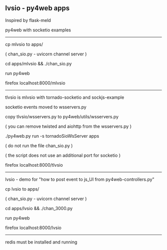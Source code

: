 ## lvsio - py4web apps

Inspired by flask-meld

py4web with socketio examples

---------------------------------------------

cp mlvsio to apps/

( chan_sio.py - uvicorn channel server )

cd apps/mlvsio && ./chan_sio.py

run py4web

firefox localhost:8000/mlvsio

---------------------------------------------

tlvsio is mlvsio with tornado-socketio and sockjs-example

socketio events moved to wsservers.py

copy tlvsio/wsservers.py to py4web/utils/wsservers.py

( you can remove twisted and aiohttp  from the wsservers.py  )

./py4web.py  run -s  tornadoSioWsServer apps

( do not run the file chan_sio.py )

( the script does not use an additional port for socketio )


firefox localhost:8000/tlvsio

-------------------------------------------------

lvsio - demo for "how to post event to js_UI from py4web-controllers.py"

cp lvsio to apps/

( chan_sio.py - uvicorn channel server )

cd apps/lvsio && ./chan_3000.py

run py4web

firefox localhost:8000/lvsio

------------------------------------------------

redis must be installed and running
